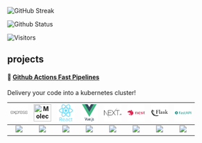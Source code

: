 ![GitHub Streak](http://github-readme-streak-stats.herokuapp.com?user=filipeforattini&theme=dark&date_format=%5BY%20%5DM%20j)

![Github Status](https://github-readme-stats.vercel.app/api?username=filipeforattini&show_icons=true&include_all_commits=true&theme=dark)

![Visitors](https://visitor-badge.glitch.me/badge?page_id=filipeforattini-github)

## projects

#### 📂 [Github Actions Fast Pipelines](https://github.com/filipeforattini/ff-iac-github-actions)
Delivery your code into a kubernetes cluster! 

| <img src="https://raw.githubusercontent.com/devicons/devicon/master/icons/express/express-original-wordmark.svg" title="Flask" width="40" height="40"/> | <img src="https://moleculer.services/logo.svg" title="Moleculer" width="40" height="40"/> | <img src="https://raw.githubusercontent.com/devicons/devicon/master/icons/react/react-original-wordmark.svg"  title="React" width="40" height="40"/> | <img src="https://raw.githubusercontent.com/devicons/devicon/master/icons/vuejs/vuejs-original-wordmark.svg" title="Vue" width="40" height="40"/> | <img src="https://raw.githubusercontent.com/devicons/devicon/master/icons/nextjs/nextjs-original-wordmark.svg" title="NextJs" width="40" height="40"/> | <img src="https://raw.githubusercontent.com/devicons/devicon/master/icons/nestjs/nestjs-plain-wordmark.svg" title="NestJs" width="40" height="40"/> | <img src="https://raw.githubusercontent.com/devicons/devicon/master/icons/flask/flask-original-wordmark.svg" title="Flask" width="40" height="40"/> | <img src="https://raw.githubusercontent.com/devicons/devicon/master/icons/fastapi/fastapi-original-wordmark.svg" title="FastAPI" width="40" height="40"/> |
 |:---:|:---:|:---:|:---:|:---:|:---:|:---:|:---:|
 | ![](https://img.shields.io/github/deployments/filipeforattini/ff-svc-express/dev?label=deploy&style=flat-square) | ![](https://img.shields.io/github/deployments/filipeforattini/ff-svc-moleculer/dev?label=deploy&style=flat-square) | ![](https://img.shields.io/github/deployments/filipeforattini/ff-app-react/dev?label=deploy&style=flat-square) | ![](https://img.shields.io/github/deployments/filipeforattini/ff-app-vue/dev?label=deploy&style=flat-square) | ![](https://img.shields.io/github/deployments/filipeforattini/ff-svc-nextjs/dev?label=deploy&style=flat-square) | ![](https://img.shields.io/github/deployments/filipeforattini/ff-svc-nestjs/dev?label=deploy&style=flat-square) | ![](https://img.shields.io/github/deployments/filipeforattini/ff-svc-flask/dev?label=deploy&style=flat-square) | ![](https://img.shields.io/github/deployments/filipeforattini/ff-svc-fastapi/dev?label=deploy&style=flat-square) |

